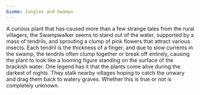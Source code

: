 ```yaml
---
biome: Jungles and Swamps
---
```

A curious plant that has caused more than a few strange tales from the rural villagers, the Swampwalker seems to stand out of the water, supported by a mass of tendrils, and sprouting a clump of pink flowers that attract various insects. Each tendril is the thickness of a finger, and due to slow currents in the swamp, the tendrils often clump together or break off entirely, causing the plant to look like a looming figure standing on the surface of the brackish water. One legend has it that the plants come alive during the darkest of nights. They stalk nearby villages hoping to catch the unwary and drag them back to watery graves. Whether this is true or not is completely unknown. 

